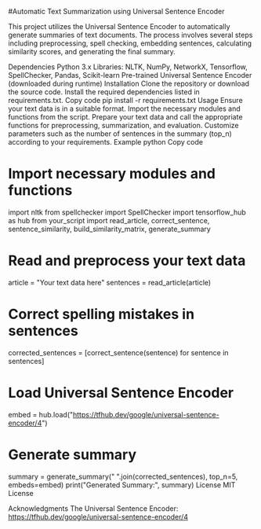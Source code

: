 #Automatic Text Summarization using Universal Sentence Encoder

This project utilizes the Universal Sentence Encoder to automatically generate summaries of text documents. The process involves several steps including preprocessing, spell checking, embedding sentences, calculating similarity scores, and generating the final summary.

Dependencies
Python 3.x
Libraries: NLTK, NumPy, NetworkX, Tensorflow, SpellChecker, Pandas, Scikit-learn
Pre-trained Universal Sentence Encoder (downloaded during runtime)
Installation
Clone the repository or download the source code.
Install the required dependencies listed in requirements.txt.
Copy code
pip install -r requirements.txt
Usage
Ensure your text data is in a suitable format.
Import the necessary modules and functions from the script.
Prepare your text data and call the appropriate functions for preprocessing, summarization, and evaluation.
Customize parameters such as the number of sentences in the summary (top_n) according to your requirements.
Example
python
Copy code
# Import necessary modules and functions
import nltk
from spellchecker import SpellChecker
import tensorflow_hub as hub
from your_script import read_article, correct_sentence, sentence_similarity, build_similarity_matrix, generate_summary

# Read and preprocess your text data
article = "Your text data here"
sentences = read_article(article)

# Correct spelling mistakes in sentences
corrected_sentences = [correct_sentence(sentence) for sentence in sentences]

# Load Universal Sentence Encoder
embed = hub.load("https://tfhub.dev/google/universal-sentence-encoder/4")

# Generate summary
summary = generate_summary(" ".join(corrected_sentences), top_n=5, embeds=embed)
print("Generated Summary:", summary)
License
MIT License

Acknowledgments
The Universal Sentence Encoder: https://tfhub.dev/google/universal-sentence-encoder/4
